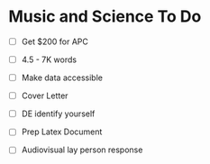 # Music and Science To Do 

* [ ] Get $200 for APC 
* [ ] 4.5 - 7K words
* [ ] Make data accessible 
* [ ] Cover Letter
* [ ] DE identify yourself 
* [ ] Prep Latex Document 
* [ ] Audiovisual lay person response 

